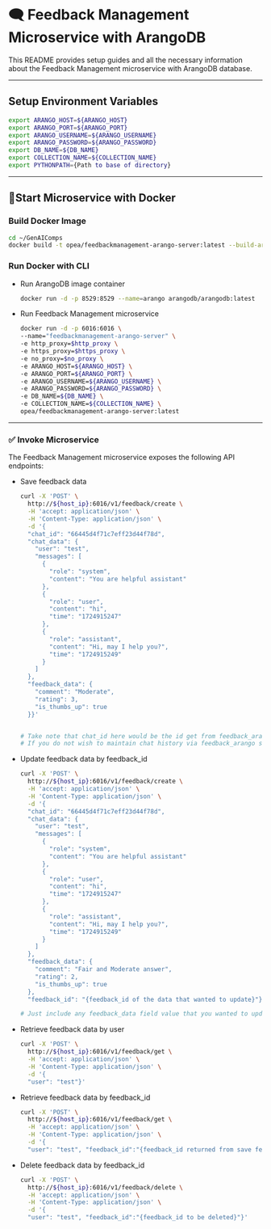 # 🗨 Feedback Management Microservice with ArangoDB

This README provides setup guides and all the necessary information about the Feedback Management microservice with ArangoDB database.

---

## Setup Environment Variables

```bash
export ARANGO_HOST=${ARANGO_HOST}
export ARANGO_PORT=${ARANGO_PORT}
export ARANGO_USERNAME=${ARANGO_USERNAME}
export ARANGO_PASSWORD=${ARANGO_PASSWORD}
export DB_NAME=${DB_NAME}
export COLLECTION_NAME=${COLLECTION_NAME}
export PYTHONPATH={Path to base of directory}
```

---

## 🚀Start Microservice with Docker

### Build Docker Image

```bash
cd ~/GenAIComps
docker build -t opea/feedbackmanagement-arango-server:latest --build-arg https_proxy=$https_proxy --build-arg http_proxy=$http_proxy -f comps/feedback_management/arango/Dockerfile .
```

### Run Docker with CLI

- Run ArangoDB image container

  ```bash
  docker run -d -p 8529:8529 --name=arango arangodb/arangodb:latest
  ```

- Run Feedback Management microservice

  ```bash
  docker run -d -p 6016:6016 \
  --name="feedbackmanagement-arango-server" \  
  -e http_proxy=$http_proxy \
  -e https_proxy=$https_proxy \
  -e no_proxy=$no_proxy \
  -e ARANGO_HOST=${ARANGO_HOST} \
  -e ARANGO_PORT=${ARANGO_PORT} \
  -e ARANGO_USERNAME=${ARANGO_USERNAME} \
  -e ARANGO_PASSWORD=${ARANGO_PASSWORD} \
  -e DB_NAME=${DB_NAME} \
  -e COLLECTION_NAME=${COLLECTION_NAME} \
  opea/feedbackmanagement-arango-server:latest

  ```

---

### ✅ Invoke Microservice

The Feedback Management microservice exposes the following API endpoints:

- Save feedback data

  ```bash
  curl -X 'POST' \
    http://${host_ip}:6016/v1/feedback/create \
    -H 'accept: application/json' \
    -H 'Content-Type: application/json' \
    -d '{
    "chat_id": "66445d4f71c7eff23d44f78d",
    "chat_data": {
      "user": "test",
      "messages": [
        {
          "role": "system",
          "content": "You are helpful assistant"
        },
        {
          "role": "user",
          "content": "hi",
          "time": "1724915247"
        },
        {
          "role": "assistant",
          "content": "Hi, may I help you?",
          "time": "1724915249"
        }
      ]
    },
    "feedback_data": {
      "comment": "Moderate",
      "rating": 3,
      "is_thumbs_up": true
    }}'


  # Take note that chat_id here would be the id get from feedback_arango service
  # If you do not wish to maintain chat history via feedback_arango service, you may generate some random uuid for it or just leave it empty.
  ```

- Update feedback data by feedback_id

  ```bash
  curl -X 'POST' \
    http://${host_ip}:6016/v1/feedback/create \
    -H 'accept: application/json' \
    -H 'Content-Type: application/json' \
    -d '{
    "chat_id": "66445d4f71c7eff23d44f78d",
    "chat_data": {
      "user": "test",
      "messages": [
        {
          "role": "system",
          "content": "You are helpful assistant"
        },
        {
          "role": "user",
          "content": "hi",
          "time": "1724915247"
        },
        {
          "role": "assistant",
          "content": "Hi, may I help you?",
          "time": "1724915249"
        }
      ]
    },
    "feedback_data": {
      "comment": "Fair and Moderate answer",
      "rating": 2,
      "is_thumbs_up": true
    },
    "feedback_id": "{feedback_id of the data that wanted to update}"}'

  # Just include any feedback_data field value that you wanted to update.
  ```

- Retrieve feedback data by user

  ```bash
  curl -X 'POST' \
    http://${host_ip}:6016/v1/feedback/get \
    -H 'accept: application/json' \
    -H 'Content-Type: application/json' \
    -d '{
    "user": "test"}'
  ```

- Retrieve feedback data by feedback_id

  ```bash
  curl -X 'POST' \
    http://${host_ip}:6016/v1/feedback/get \
    -H 'accept: application/json' \
    -H 'Content-Type: application/json' \
    -d '{
    "user": "test", "feedback_id":"{feedback_id returned from save feedback route above}"}'
  ```

- Delete feedback data by feedback_id

  ```bash
  curl -X 'POST' \
    http://${host_ip}:6016/v1/feedback/delete \
    -H 'accept: application/json' \
    -H 'Content-Type: application/json' \
    -d '{
    "user": "test", "feedback_id":"{feedback_id to be deleted}"}'
  ```

